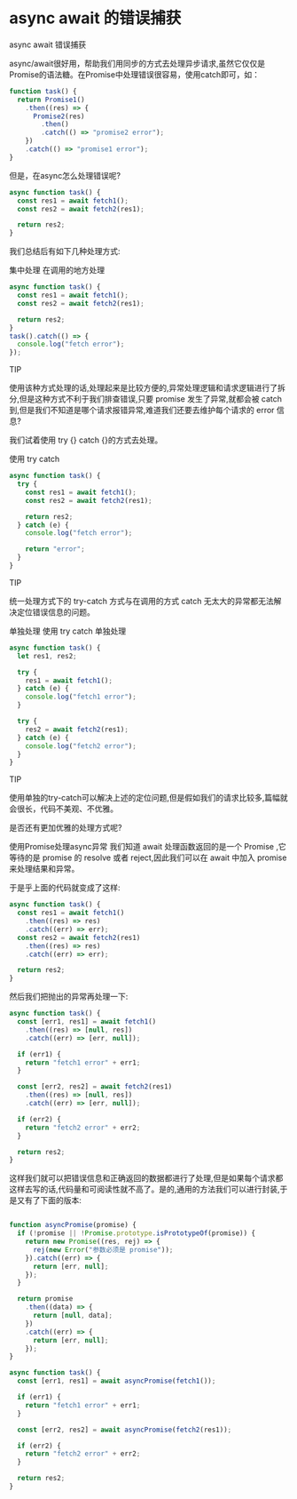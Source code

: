 # async await 的错误捕获
async await 错误捕获

async/await很好用，帮助我们用同步的方式去处理异步请求,虽然它仅仅是Promise的语法糖。在Promise中处理错误很容易，使用catch即可，如：
```js
function task() {
  return Promise1()
    .then((res) => {
      Promise2(res)
        .then()
        .catch(() => "promise2 error");
    })
    .catch(() => "promise1 error");
}
```
但是，在async怎么处理错误呢?

```js
async function task() {
  const res1 = await fetch1();
  const res2 = await fetch2(res1);

  return res2;
}
```
我们总结后有如下几种处理方式:

集中处理
在调用的地方处理
```js
async function task() {
  const res1 = await fetch1();
  const res2 = await fetch2(res1);

  return res2;
}
task().catch(() => {
  console.log("fetch error");
});
```
TIP

使用该种方式处理的话,处理起来是比较方便的,异常处理逻辑和请求逻辑进行了拆分,但是这种方式不利于我们排查错误,只要 promise 发生了异常,就都会被 catch 到,但是我们不知道是哪个请求报错异常,难道我们还要去维护每个请求的 error 信息?

我们试着使用 try {} catch {}的方式去处理。

使用 try catch
```js
async function task() {
  try {
    const res1 = await fetch1();
    const res2 = await fetch2(res1);

    return res2;
  } catch (e) {
    console.log("fetch error");

    return "error";
  }
}
```
TIP

统一处理方式下的 try-catch 方式与在调用的方式 catch 无太大的异常都无法解决定位错误信息的问题。

单独处理
使用 try catch 单独处理
```js
async function task() {
  let res1, res2;

  try {
    res1 = await fetch1();
  } catch (e) {
    console.log("fetch1 error");
  }

  try {
    res2 = await fetch2(res1);
  } catch (e) {
    console.log("fetch2 error");
  }
}
```
TIP

使用单独的try-catch可以解决上述的定位问题,但是假如我们的请求比较多,篇幅就会很长，代码不美观、不优雅。

是否还有更加优雅的处理方式呢?

使用Promise处理async异常
我们知道 await 处理函数返回的是一个 Promise ,它等待的是 promise 的 resolve 或者 reject,因此我们可以在 await 中加入 promise 来处理结果和异常。

于是乎上面的代码就变成了这样:
```js
async function task() {
  const res1 = await fetch1()
    .then((res) => res)
    .catch((err) => err);
  const res2 = await fetch2(res1)
    .then((res) => res)
    .catch((err) => err);

  return res2;
}
```
然后我们把抛出的异常再处理一下:
```js
async function task() {
  const [err1, res1] = await fetch1()
    .then((res) => [null, res])
    .catch((err) => [err, null]);

  if (err1) {
    return "fetch1 error" + err1;
  }

  const [err2, res2] = await fetch2(res1)
    .then((res) => [null, res])
    .catch((err) => [err, null]);

  if (err2) {
    return "fetch2 error" + err2;
  }

  return res2;
}
```
这样我们就可以把错误信息和正确返回的数据都进行了处理,但是如果每个请求都这样去写的话,代码量和可阅读性就不高了。是的,通用的方法我们可以进行封装,于是又有了下面的版本:
```js

function asyncPromise(promise) {
  if (!promise || !Promise.prototype.isPrototypeOf(promise)) {
    return new Promise((res, rej) => {
      rej(new Error("参数必须是 promise"));
    }).catch((err) => {
      return [err, null];
    });
  }

  return promise
    .then((data) => {
      return [null, data];
    })
    .catch((err) => {
      return [err, null];
    });
}

async function task() {
  const [err1, res1] = await asyncPromise(fetch1());

  if (err1) {
    return "fetch1 error" + err1;
  }

  const [err2, res2] = await asyncPromise(fetch2(res1));

  if (err2) {
    return "fetch2 error" + err2;
  }

  return res2;
}
```